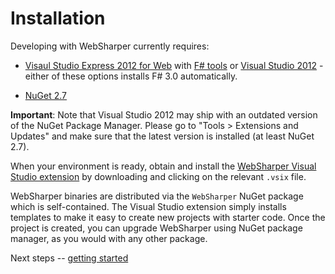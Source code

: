 # Installation

Developing with WebSharper currently requires:

* [Visaul Studio Express 2012 for Web][vsx] with [F# tools][fsharp] or
  [Visual Studio 2012][vs] - either of these options installs F#
  3.0 automatically.

* [NuGet 2.7][nuget]

**Important**: Note that Visual Studio 2012 may ship with an outdated
version of the NuGet Package Manager. Please go to "Tools > Extensions
and Updates" and make sure that the latest version is installed (at
least NuGet 2.7).

When your environment is ready, obtain and install the [WebSharper
Visual Studio extension][downloads] by downloading and clicking on the
relevant `.vsix` file.

WebSharper binaries are distributed via the `WebSharper` NuGet package
which is self-contained. The Visual Studio extension simply installs
templates to make it easy to create new projects with starter code.
Once the project is created, you can upgrade WebSharper using NuGet
package manager, as you would with any other package.

Next steps -- [getting started](GettingStarted.md)

[downloads]: http://bitbucket.org/IntelliFactory/websharper/downloads
[fsharp]: http://www.microsoft.com/web/gallery/install.aspx?appid=FSharpVWD11
[nuget]: http://nuget.org
[vs]: http://www.microsoft.com/visualstudio/eng/downloads
[vsx]: http://www.microsoft.com/visualstudio/eng/downloads#d-2012-express
[ws]: http://bitbucket.org/IntelliFactory/websharper

